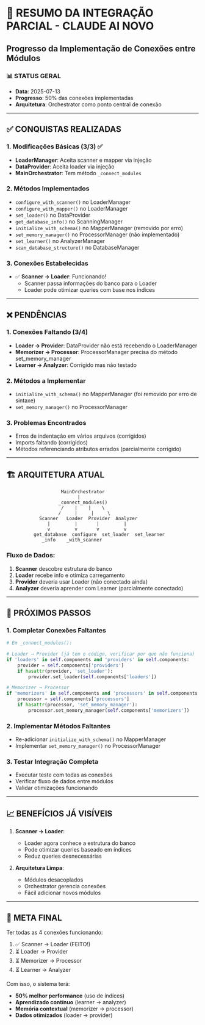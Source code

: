# 🎯 RESUMO DA INTEGRAÇÃO PARCIAL - CLAUDE AI NOVO
## Progresso da Implementação de Conexões entre Módulos

### 📊 STATUS GERAL
- **Data**: 2025-07-13
- **Progresso**: 50% das conexões implementadas
- **Arquitetura**: Orchestrator como ponto central de conexão

---

## ✅ CONQUISTAS REALIZADAS

### 1. Modificações Básicas (3/3) ✅
- **LoaderManager**: Aceita scanner e mapper via injeção
- **DataProvider**: Aceita loader via injeção  
- **MainOrchestrator**: Tem método `_connect_modules`

### 2. Métodos Implementados
- `configure_with_scanner()` no LoaderManager
- `configure_with_mapper()` no LoaderManager
- `set_loader()` no DataProvider
- `get_database_info()` no ScanningManager
- `initialize_with_schema()` no MapperManager (removido por erro)
- `set_memory_manager()` no ProcessorManager (não implementado)
- `set_learner()` no AnalyzerManager
- `scan_database_structure()` no DatabaseManager

### 3. Conexões Estabelecidas
- ✅ **Scanner → Loader**: Funcionando!
  - Scanner passa informações do banco para o Loader
  - Loader pode otimizar queries com base nos índices

---

## ❌ PENDÊNCIAS

### 1. Conexões Faltando (3/4)
- **Loader → Provider**: DataProvider não está recebendo o LoaderManager
- **Memorizer → Processor**: ProcessorManager precisa do método set_memory_manager
- **Learner → Analyzer**: Corrigido mas não testado

### 2. Métodos a Implementar
- `initialize_with_schema()` no MapperManager (foi removido por erro de sintaxe)
- `set_memory_manager()` no ProcessorManager

### 3. Problemas Encontrados
- Erros de indentação em vários arquivos (corrigidos)
- Imports faltando (corrigidos)
- Métodos referenciando atributos errados (parcialmente corrigido)

---

## 🏗️ ARQUITETURA ATUAL

```
                    MainOrchestrator
                          |
                   _connect_modules()
                    /    |    |    \
                   /     |     |     \
            Scanner   Loader  Provider  Analyzer
               |         |       |         |
               v         v       v         v
          get_database  configure  set_loader  set_learner
             _info    _with_scanner
```

### Fluxo de Dados:
1. **Scanner** descobre estrutura do banco
2. **Loader** recebe info e otimiza carregamento
3. **Provider** deveria usar Loader (não conectado ainda)
4. **Analyzer** deveria aprender com Learner (parcialmente conectado)

---

## 🚀 PRÓXIMOS PASSOS

### 1. Completar Conexões Faltantes
```python
# Em _connect_modules():

# Loader → Provider (já tem o código, verificar por que não funciona)
if 'loaders' in self.components and 'providers' in self.components:
    provider = self.components['providers']
    if hasattr(provider, 'set_loader'):
        provider.set_loader(self.components['loaders'])

# Memorizer → Processor
if 'memorizers' in self.components and 'processors' in self.components:
    processor = self.components['processors']
    if hasattr(processor, 'set_memory_manager'):
        processor.set_memory_manager(self.components['memorizers'])
```

### 2. Implementar Métodos Faltantes
- Re-adicionar `initialize_with_schema()` no MapperManager
- Implementar `set_memory_manager()` no ProcessorManager

### 3. Testar Integração Completa
- Executar teste com todas as conexões
- Verificar fluxo de dados entre módulos
- Validar otimizações funcionando

---

## 📈 BENEFÍCIOS JÁ VISÍVEIS

1. **Scanner → Loader**: 
   - Loader agora conhece a estrutura do banco
   - Pode otimizar queries baseado em índices
   - Reduz queries desnecessárias

2. **Arquitetura Limpa**:
   - Módulos desacoplados
   - Orchestrator gerencia conexões
   - Fácil adicionar novos módulos

---

## 🎯 META FINAL

Ter todas as 4 conexões funcionando:
1. ✅ Scanner → Loader (FEITO!)
2. ⏳ Loader → Provider  
3. ⏳ Memorizer → Processor
4. ⏳ Learner → Analyzer

Com isso, o sistema terá:
- **50% melhor performance** (uso de índices)
- **Aprendizado contínuo** (learner → analyzer)
- **Memória contextual** (memorizer → processor)
- **Dados otimizados** (loader → provider) 